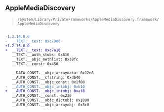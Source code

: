 ## AppleMediaDiscovery

> `/System/Library/PrivateFrameworks/AppleMediaDiscovery.framework/AppleMediaDiscovery`

```diff

-1.2.14.0.0
-  __TEXT.__text: 0xc7900
+1.2.15.0.0
+  __TEXT.__text: 0xc7a10
   __TEXT.__auth_stubs: 0x610
   __TEXT.__objc_methlist: 0x38fc
   __TEXT.__const: 0x450

   __DATA_CONST.__objc_arraydata: 0x12e8
   __AUTH_CONST.__cfstring: 0xdb40
   __AUTH_CONST.__objc_const: 0x1f80
-  __AUTH_CONST.__objc_intobj: 0xb10
+  __AUTH_CONST.__objc_intobj: 0xaf8
   __AUTH_CONST.__const: 0x230
   __AUTH_CONST.__objc_dictobj: 0x1090
   __AUTH_CONST.__objc_arrayobj: 0x3c0

```
